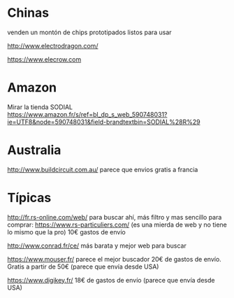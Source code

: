 # Chinas
venden un montón de chips prototipados listos para usar

http://www.electrodragon.com/

https://www.elecrow.com

# Amazon
Mirar la tienda SODIAL
https://www.amazon.fr/s/ref=bl_dp_s_web_590748031?ie=UTF8&node=590748031&field-brandtextbin=SODIAL%28R%29

# Australia
http://www.buildcircuit.com.au/
parece que envios gratis a francia


# Típicas
http://fr.rs-online.com/web/
  para buscar ahí, más filtro y mas sencillo
  para comprar: https://www.rs-particuliers.com/ (es una mierda de web y no tiene lo mismo que la pro)
  10€ gastos de envío

http://www.conrad.fr/ce/
  más barata y mejor web para buscar

https://www.mouser.fr/
  parece el mejor buscador
  20€ de gastos de envío. Gratis a partir de 50€ (parece que envía desde USA)

https://www.digikey.fr/
  18€ de gastos de envío (parece que envía desde USA)
